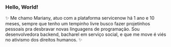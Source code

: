 ### Hello, World! 

:sparkles: Me chamo Mariany, atuo com a plataforma servicenow há 1 ano e 10 meses, sempre que tenho um tempinho livre busco fazer projetinhos pessoais pra desbravar novas linguagens de programação. Sou desenvolvedora backend, bacharel em serviço social, e que me move é viés no ativismo dos direitos humanos. :sparkles:
<!--
**marianyqueiroz/marianyqueiroz** is a ✨ _special_ ✨ repository because its `README.md` (this file) appears on your GitHub profile.


